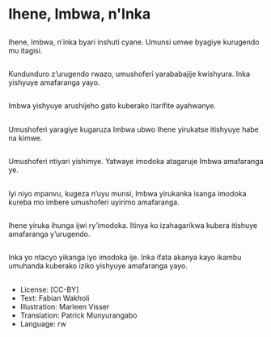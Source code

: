 # Ihene, Imbwa, n'Inka

##
Ihene, Imbwa, n’inka byari inshuti cyane. Umunsi umwe byagiye kurugendo mu itagisi.

##
Kundunduro z’urugendo rwazo, umushoferi yarababajije kwishyura. Inka yishyuye amafaranga yayo.

##
Imbwa yishyuye arushijeho gato kuberako itarifite ayahwanye.

##
Umushoferi yaragiye kugaruza Imbwa ubwo Ihene yirukatse itishyuye habe na kimwe.

##
Umushoferi ntiyari yishimye. Yatwaye imodoka atagaruje Imbwa amafaranga ye.

##
Iyi niyo mpanvu, kugeza n’uyu munsi, Imbwa yirukanka isanga imodoka kureba mo imbere umushoferi uyirimo amafaranga.

##
Ihene yiruka ihunga ijwi ry’imodoka. Itinya ko izahagarikwa kubera itishuye amafaranga y’urugendo.

##
Inka yo ntacyo yikanga iyo imodoka ije. Inka ifata akanya kayo ikambu umuhanda kuberako iziko yishyuye amafaranga yayo.

##
* License: [CC-BY]
* Text: Fabian Wakholi
* Illustration: Marleen Visser
* Translation: Patrick Munyurangabo
* Language: rw
